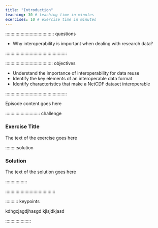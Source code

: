```yaml
---
title: "Introduction"
teaching: 30 # teaching time in minutes
exercises: 10 # exercise time in minutes
---
```


:::::::::::::::::::::::::::::::::::::: questions 

- Why interoperability is important when dealing with research data? 

::::::::::::::::::::::::::::::::::::::::::::::::

::::::::::::::::::::::::::::::::::::: objectives

- Understand the importance of interoperability for data reuse
- Identify the key elements of an interoperable data format
- Identify characteristics that make a NetCDF dataset interoperable

::::::::::::::::::::::::::::::::::::::::::::::::

Episode content goes here


::::::::::::::::::::::::::: challenge

### Exercise Title

The text of the exercise goes here

:::::::::solution

### Solution
The text of the solution goes here 

:::::::::::::::::

:::::::::::::::::::::::::::::::::::::::

:::::::::: keypoints

kdhgcjagdjhasgd
kjlsjdkjasd

::::::::::::::::::::
